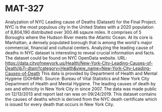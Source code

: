 # MAT-327
Analyzation of NYC Leading cause of Deaths (Dataset) for the Final Project. 
NYC is the most populous city in the United States with a 2020 population of 8,804,190 distributed over 300.46 sqaure miles. It comprises of 5 Boroughs where the Hudson River meets the Atlantic Ocean. At its core is Manhattan, a densely populated borough that is among the world's major commercial, financial and cultural centers. 
Analyzing the leading cause of deaths in NYC dataset is interesting to reveal crucial information and facts.
The dataset could be found on NYC OpenData website. URL: https://data.cityofnewyork.us/Health/New-York-City-Leading-Causes-of-Death/jb7j-dtam?category=Health&view_name=New-York-City-Leading-Causes-of-Death
This data is provided by Department of Health and Mental Hygiene (DOHMH). Source: Bureau of Vital Statistics and New York City Department of Health and Mental Hygiene.
The leading causes of death by sex and ethnicity in New York City in since 2007. The data was made public on 12/13/2013 and report last ran was on 09/24/2019.
This dataset contains the causes of deaths which is derived from the NYC death certificate which is issued for every death that occurs in New York City. 
